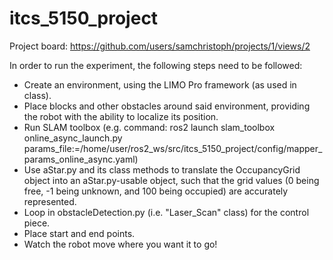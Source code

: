 # itcs_5150_project
Project board: https://github.com/users/samchristoph/projects/1/views/2

In order to run the experiment, the following steps need to be followed:
- Create an environment, using the LIMO Pro framework (as used in class).
- Place blocks and other obstacles around said environment, providing the robot with the ability to localize its position.
- Run SLAM toolbox (e.g. command: ros2 launch slam_toolbox online_async_launch.py params_file:=/home/user/ros2_ws/src/itcs_5150_project/config/mapper_params_online_async.yaml)
- Use aStar.py and its class methods to translate the OccupancyGrid object into an aStar.py-usable object, such that the grid values (0 being free, -1 being unknown, and 100 being occupied) are accurately represented.
- Loop in obstacleDetection.py (i.e. "Laser_Scan" class) for the control piece.
- Place start and end points.
- Watch the robot move where you want it to go!
